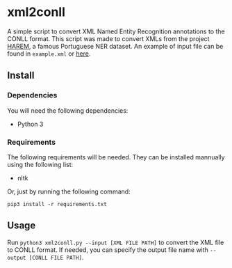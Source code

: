 # xml2conll

A simple script to convert XML Named Entity Recognition annotations to the CONLL format.
This script was made to convert XMLs from the project [HAREM](https://www.linguateca.pt/HAREM/), a famous Portuguese NER dataset.
An example of input file can be found in `example.xml` or [here](https://www.linguateca.pt/aval_conjunta/HAREM/CDPrimeiroHAREMMiniHAREM.xml).

## Install

### Dependencies

You will need the following dependencies:

- Python 3

### Requirements

The following requirements will be needed. They can be installed mannually using the following list:

- nltk

Or, just by running the following command:

`pip3 install -r requirements.txt`

## Usage

Run `python3 xml2conll.py --input [XML FILE PATH]` to convert the XML file to CONLL format.
If needed, you can specify the output file name with `--output [CONLL FILE PATH]`.
